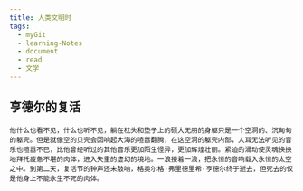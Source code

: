 ```yaml
---
title: 人类文明时
tags:
  - myGit
  - learning-Notes
  - document
  - read
  - 文学
---
```


## 亨德尔的复活

	他什么也看不见，什么也听不见，躺在枕头和垫子上的硕大无朋的身躯只是一个空洞的、沉甸甸的躯壳。但是就像空的贝壳会回响起大海的喧嚣翻腾，在这空洞的躯壳内部，人耳无法听见的音乐也喧嚣不已，比他曾经听过的其他音乐更加陌生怪异，更加辉煌壮丽。紧迫的涌动使灵魂换换地拜托疲惫不堪的肉体，进入失重的虚幻的境地。一浪接着一浪，把永恒的音响载入永恒的太空之中。到第二天，复活节的钟声还未敲响，格奥尔格·弗里德里希·亨德尔终于逝去，但死去的仅是他身上不能永生不死的肉体。